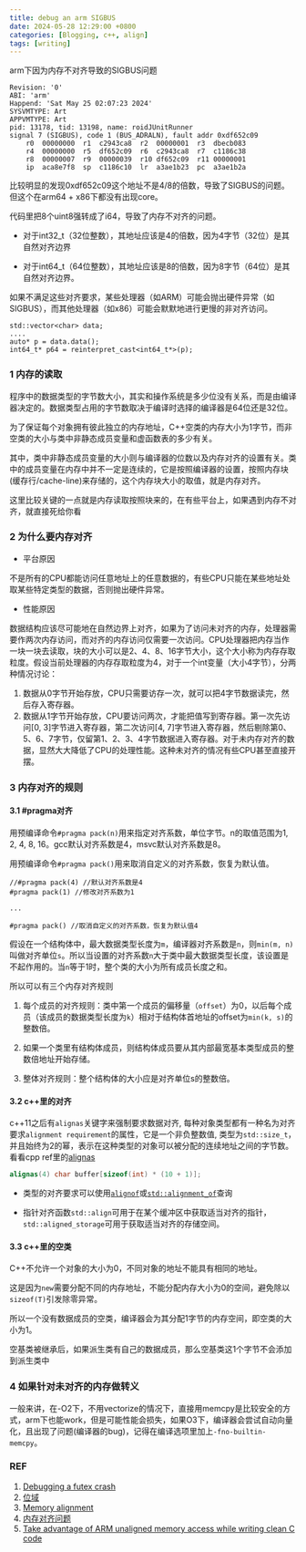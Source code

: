 ```yaml
---
title: debug an arm SIGBUS
date: 2024-05-28 12:29:00 +0800
categories: [Blogging, c++, align]
tags: [writing]
---
```


arm下因为内存不对齐导致的SIGBUS问题

```
Revision: '0'
ABI: 'arm'
Happend: 'Sat May 25 02:07:23 2024'
SYSVMTYPE: Art
APPVMTYPE: Art
pid: 13178, tid: 13198, name: roidJUnitRunner
signal 7 (SIGBUS), code 1 (BUS_ADRALN), fault addr 0xdf652c09
    r0  00000000  r1  c2943ca8  r2  00000001  r3  dbecb083
    r4  00000000  r5  df652c09  r6  c2943ca8  r7  c1186c38
    r8  00000007  r9  00000039  r10 df652c09  r11 00000001
    ip  aca8e7f8  sp  c1186c10  lr  a3ae1b23  pc  a3ae1b2a
```

比较明显的发现0xdf652c09这个地址不是4/8的倍数，导致了SIGBUS的问题。但这个在arm64 + x86下都没有出现core。

代码里把8个uint8强转成了i64，导致了内存不对齐的问题。

+ 对于int32_t（32位整数），其地址应该是4的倍数，因为4字节（32位）是其自然对齐边界

+ 对于int64_t（64位整数），其地址应该是8的倍数，因为8字节（64位）是其自然对齐边界。

如果不满足这些对齐要求，某些处理器（如ARM）可能会抛出硬件异常（如SIGBUS），而其他处理器（如x86）可能会默默地进行更慢的非对齐访问。

```
std::vector<char> data;
....
auto* p = data.data();
int64_t* p64 = reinterpret_cast<int64_t*>(p);
```
### 1 内存的读取

程序中的数据类型的字节数大小，其实和操作系统是多少位没有关系，而是由编译器决定的。数据类型占用的字节数取决于编译时选择的编译器是64位还是32位。

为了保证每个对象拥有彼此独立的内存地址，C++空类的内存大小为1字节，而非空类的大小与类中非静态成员变量和虚函数表的多少有关。

其中，类中非静态成员变量的大小则与编译器的位数以及内存对齐的设置有关。类中的成员变量在内存中并不一定是连续的，它是按照编译器的设置，按照内存块(缓存行/cache-line)来存储的，这个内存块大小的取值，就是内存对齐。

这里比较关键的一点就是内存读取按照块来的，在有些平台上，如果遇到内存不对齐，就直接死给你看

### 2 为什么要内存对齐

+ 平台原因

不是所有的CPU都能访问任意地址上的任意数据的，有些CPU只能在某些地址处取某些特定类型的数据，否则抛出硬件异常。

+ 性能原因

数据结构应该尽可能地在自然边界上对齐，如果为了访问未对齐的内存，处理器需要作两次内存访问，而对齐的内存访问仅需要一次访问。CPU处理器把内存当作一块一块去读取，块的大小可以是2、4、8、16字节大小，这个大小称为内存存取粒度。假设当前处理器的内存存取粒度为4，对于一个int变量（大小4字节），分两种情况讨论：

1. 数据从0字节开始存放，CPU只需要访存一次，就可以把4字节数据读完，然后存入寄存器。
2. 数据从1字节开始存放，CPU要访问两次，才能把值写到寄存器。第一次先访问[0, 3]字节进入寄存器，第二次访问[4, 7]字节进入寄存器，然后剔除第0、5、6、7字节，仅留第1、2、3、4字节数据进入寄存器。对于未内存对齐的数据，显然大大降低了CPU的处理性能。这种未对齐的情况有些CPU甚至直接开摆。

### 3 内存对齐的规则

#### 3.1 #pragma对齐

用预编译命令`#pragma pack(n)`用来指定对齐系数，单位字节。n的取值范围为1, 2, 4, 8, 16。gcc默认对齐系数是4，msvc默认对齐系数是8。

用预编译命令`#pragma pack()`用来取消自定义的对齐系数，恢复为默认值。

```
//#pragma pack(4) //默认对齐系数是4
#pragma pack(1) //修改对齐系数为1

...

#pragma pack() //取消自定义的对齐系数，恢复为默认值4
```

假设在一个结构体中，最大数据类型长度为`m`，编译器对齐系数是`n`，则`min(m, n)`叫做对齐单位`s`。所以当设置的对齐系数`n`大于类中最大数据类型长度，该设置是不起作用的。当`n`等于1时，整个类的大小为所有成员长度之和。

所以可以有三个内存对齐规则

1. 每个成员的对齐规则：类中第一个成员的偏移量（`offset`）为0，以后每个成员（该成员的数据类型长度为`k`）相对于结构体首地址的offset为`min(k, s)`的整数倍。

2. 如果一个类里有结构体成员，则结构体成员要从其内部最宽基本类型成员的整数倍地址开始存储。

3. 整体对齐规则：整个结构体的大小应是对齐单位s的整数倍。

#### 3.2 c++里的对齐

c++11之后有`alignas`关键字来强制要求数据对齐, 每种对象类型都有一种名为对齐要求`alignment requirement`的属性，它是一个非负整数值, 类型为`std::size_t`，并且始终为2的幂，表示在这种类型的对象可以被分配的连续地址之间的字节数。看看cpp ref里的[alignas](https://en.cppreference.com/w/cpp/language/alignas)

```cpp
alignas(4) char buffer[sizeof(int) * (10 + 1)];
```

+ 类型的对齐要求可以使用[`alignof`](https://en.cppreference.com/w/cpp/language/alignof)或[`std::alignment_of`](https://en.cppreference.com/w/cpp/types/alignment_of)查询

+ 指针对齐函数`std::align`可用于在某个缓冲区中获取适当对齐的指针，`std::aligned_storage`可用于获取适当对齐的存储空间。

#### 3.3 c++里的空类

C++不允许一个对象的大小为0，不同对象的地址不能具有相同的地址。

这是因为`new`需要分配不同的内存地址，不能分配内存大小为0的空间，避免除以`sizeof(T)`引发除零异常。

所以一个没有数据成员的空类，编译器会为其分配1字节的内存空间，即空类的大小为1。

空基类被继承后，如果派生类有自己的数据成员，那么空基类这1个字节不会添加到派生类中

### 4 如果针对未对齐的内存做转义

一般来讲，在-O2下，不用vectorize的情况下，直接用memcpy是比较安全的方式，arm下也能work，但是可能性能会损失，如果O3下，编译器会尝试自动向量化，且出现了问题(编译器的bug)，记得在编译选项里加上`-fno-builtin-memcpy`。

### REF 

1. [Debugging a futex crash](https://rustylife.github.io/2023/08/15/futex-crash.html)
2. [位域](https://zhxilin.github.io/post/tech_stack/1_programming_language/modern_cpp/language_base/bit_field/)
3. [Memory alignment](https://docs.kernel.org/arch/arm/mem_alignment.html)
4. [内存对齐问题](https://blog.codingnow.com/2021/08/unalignment_memory_access.html)
5. [Take advantage of ARM unaligned memory access while writing clean C code](https://stackoverflow.com/questions/32062894/take-advantage-of-arm-unaligned-memory-access-while-writing-clean-c-code)
